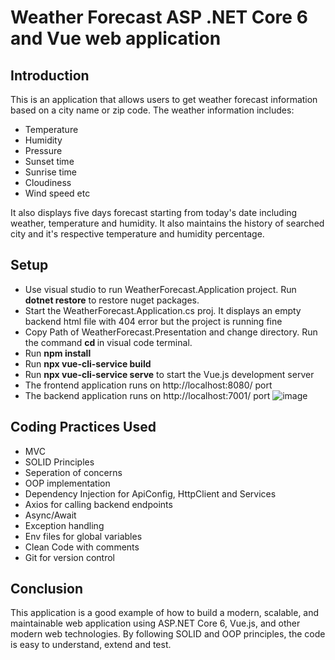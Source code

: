 # Weather Forecast ASP .NET Core 6 and Vue web application
## Introduction
This is an application that allows users to get weather forecast information based on a city name or zip code. The weather information includes:
* Temperature
* Humidity
* Pressure
* Sunset time
* Sunrise time
* Cloudiness
* Wind speed etc

It also displays five days forecast starting from today's date including weather, temperature and humidity.
It also maintains the history of searched city and it's respective temperature and humidity percentage.

## Setup
* Use visual studio to run WeatherForecast.Application project. Run **dotnet restore** to restore nuget packages.
* Start the WeatherForecast.Application.cs proj. It displays an empty backend html file with 404 error but the project is running fine
* Copy Path of WeatherForecast.Presentation and change directory. Run the command **cd <copied path>** in visual code terminal.
* Run **npm install**
* Run **npx vue-cli-service build**
* Run **npx vue-cli-service serve** to start the Vue.js development server
* The frontend application runs on http://localhost:8080/ port
* The backend application runs on http://localhost:7001/ port
![image](https://user-images.githubusercontent.com/52230299/226194948-52b0a7d9-c160-4678-80bf-1118af53b1d6.png)

## Coding Practices Used
* MVC
* SOLID Principles
* Seperation of concerns
* OOP implementation
* Dependency Injection for ApiConfig, HttpClient and Services
* Axios for calling backend endpoints
* Async/Await
* Exception handling
* Env files for global variables
* Clean Code with comments
* Git for version control

## Conclusion
This application is a good example of how to build a modern, scalable, and maintainable web application using ASP.NET Core 6, Vue.js, and other modern web technologies. By following SOLID and OOP principles, the code is easy to understand, extend and test.
